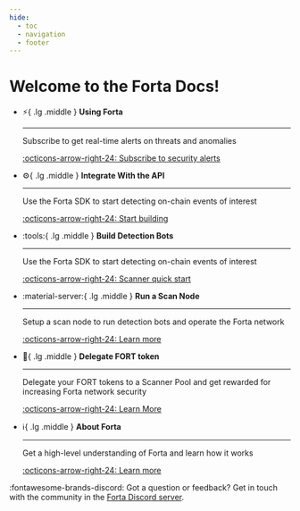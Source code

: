 ```yaml
---
hide:
  - toc
  - navigation
  - footer
---
```


# Welcome to the Forta Docs!

<div class="grid cards" markdown>


-   :zap:{ .lg .middle } __Using Forta__

    ---

    Subscribe to get real-time alerts on threats and anomalies

    [:octicons-arrow-right-24: Subscribe to security alerts](getting-started.md)

-   :gear:{ .lg .middle } __Integrate With the API__

    ---

    Use the Forta SDK to start detecting on-chain events of interest

    [:octicons-arrow-right-24: Start building](api.md)

-   :tools:{ .lg .middle } __Build Detection Bots__

    ---

    Use the Forta SDK to start detecting on-chain events of interest

    [:octicons-arrow-right-24: Scanner quick start](scanner-quickstart.md)

-   :material-server:{ .lg .middle } __Run a Scan Node__

    ---

    Setup a scan node to run detection bots and operate the Forta network

    [:octicons-arrow-right-24: Learn more](delegated-staking-introduction.md)

-   :bank:{ .lg .middle } __Delegate FORT token__

    ---

    Delegate your FORT tokens to a Scanner Pool and get rewarded for increasing Forta network security

    [:octicons-arrow-right-24: Learn More](ml-with-forta.md)

-   :information_source:{ .lg .middle } __About Forta__

    ---

    Get a high-level understanding of Forta and learn how it works

    [:octicons-arrow-right-24: Learn more](what-is-forta.md)


</div>


:fontawesome-brands-discord: Got a question or feedback? Get in touch with the community in the [Forta Discord server](https://discord.com/invite/fortanetwork).<br><br>
